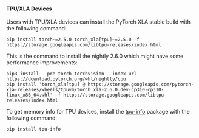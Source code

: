 #### TPU/XLA Devices
Users with TPU/XLA devices can install the PyTorch XLA stable build with the following command:

```
pip install torch~=2.5.0 torch_xla[tpu]~=2.5.0 -f https://storage.googleapis.com/libtpu-releases/index.html
```

This is the command to install the nightly 2.6.0 which might have some performance improvements:

```
pip3 install --pre torch torchvision --index-url https://download.pytorch.org/whl/nightly/cpu
pip install 'torch_xla[tpu] @ https://storage.googleapis.com/pytorch-xla-releases/wheels/tpuvm/torch_xla-2.6.0.dev-cp310-cp310-linux_x86_64.whl' -f https://storage.googleapis.com/libtpu-releases/index.html
```


To get memory info for TPU devices, install the [tpu-info](https://github.com/AI-Hypercomputer/cloud-accelerator-diagnostics/tree/main/tpu_info) package with the following command:

```
pip install tpu-info
```

